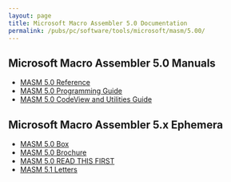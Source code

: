 ```yaml
---
layout: page
title: Microsoft Macro Assembler 5.0 Documentation
permalink: /pubs/pc/software/tools/microsoft/masm/5.00/
---
```


Microsoft Macro Assembler 5.0 Manuals
---

* [MASM 5.0 Reference](http://archive.pcjs.org/pubs/pc/software/tools/microsoft/masm/5.00/MASM50-POCKETREF.pdf)
* [MASM 5.0 Programming Guide](http://archive.pcjs.org/pubs/pc/software/tools/microsoft/masm/5.00/MASM50-PROGGUIDE.pdf)
* [MASM 5.0 CodeView and Utilities Guide](http://archive.pcjs.org/pubs/pc/software/tools/microsoft/masm/5.00/MASM50-UTILGUIDE.pdf)

Microsoft Macro Assembler 5.x Ephemera
---

* [MASM 5.0 Box](http://archive.pcjs.org/pubs/pc/software/tools/microsoft/masm/5.00/MASM50-BOX.pdf)
* [MASM 5.0 Brochure](http://archive.pcjs.org/pubs/pc/software/tools/microsoft/masm/5.00/MASM50-BROCHURE.pdf)
* [MASM 5.0 READ THIS FIRST](http://archive.pcjs.org/pubs/pc/software/tools/microsoft/masm/5.00/MASM50-READTHISFIRST.pdf)
* [MASM 5.1 Letters](http://archive.pcjs.org/pubs/pc/software/tools/microsoft/masm/5.00/MASM51-LETTERS.pdf)
